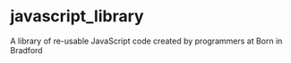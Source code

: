 # javascript_library
A library of re-usable JavaScript code created by programmers at Born in Bradford
